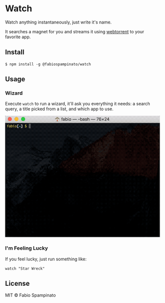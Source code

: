# Watch

Watch anything instantaneously, just write it's name.

It searches a magnet for you and streams it using [webtorrent](https://webtorrent.io) to your favorite app.

## Install

```shell
$ npm install -g @fabiospampinato/watch
```

## Usage

### Wizard

Execute `watch` to run a wizard, it'll ask you everything it needs: a search query, a title picked from a list, and which app to use.

![Wizard](resources/wizard.gif)

### I'm Feeling Lucky

If you feel lucky, just run something like:

```shell
watch "Star Wreck"
```

## License

MIT © Fabio Spampinato

